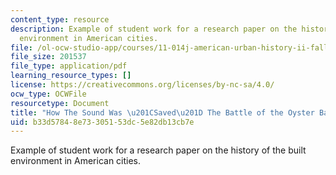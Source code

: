 ```yaml
---
content_type: resource
description: Example of student work for a research paper on the history of the built
  environment in American cities.
file: /ol-ocw-studio-app/courses/11-014j-american-urban-history-ii-fall-2011/b33d57848e73305153dc5e82db13cb7e_MIT11_014jF11_example.pdf
file_size: 201537
file_type: application/pdf
learning_resource_types: []
license: https://creativecommons.org/licenses/by-nc-sa/4.0/
ocw_type: OCWFile
resourcetype: Document
title: "How The Sound Was \u201CSaved\u201D The Battle of the Oyster Bay-Rye Bridge"
uid: b33d5784-8e73-3051-53dc-5e82db13cb7e
---
```

Example of student work for a research paper on the history of the built environment in American cities.
